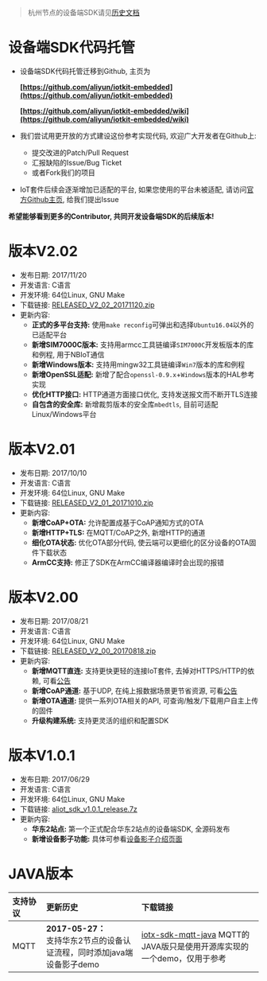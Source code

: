 > 杭州节点的设备端SDK请见[历史文档](~~58809~~)

# 设备端SDK代码托管
- 设备端SDK代码托管迁移到Github, 主页为

    **[https://github.com/aliyun/iotkit-embedded](https://github.com/aliyun/iotkit-embedded)**

    **[https://github.com/aliyun/iotkit-embedded/wiki](https://github.com/aliyun/iotkit-embedded/wiki)**

- 我们尝试用更开放的方式建设这份参考实现代码, 欢迎广大开发者在Github上:
    - 提交改进的Patch/Pull Request
    - 汇报缺陷的Issue/Bug Ticket
    - 或者Fork我们的项目

- IoT套件后续会逐渐增加已适配的平台, 如果您使用的平台未被适配, 请访问[官方Github主页](https://github.com/aliyun/iotkit-embedded/issues), 给我们提出Issue

**希望能够看到更多的Contributor, 共同开发设备端SDK的后续版本!**

# 版本V2.02

- 发布日期: 2017/11/20
- 开发语言: C语言
- 开发环境: 64位Linux, GNU Make
- 下载链接: [RELEASED_V2_02_20171120.zip](https://github.com/aliyun/iotkit-embedded/archive/RELEASED_V2_02_20171120.zip)
- 更新内容:
    - **正式的多平台支持:** 使用`make reconfig`可弹出和选择`Ubuntu16.04`以外的已适配平台
    - **新增SIM7000C版本:** 支持用armcc工具链编译`SIM7000C`开发板版本的库和例程, 用于NBIoT通信
    - **新增Windows版本:** 支持用mingw32工具链编译`Win7`版本的库和例程
    - **新增OpenSSL适配:** 新增了配合`openssl-0.9.x`+`Windows`版本的HAL参考实现
    - **优化HTTP接口:** HTTP通道方面接口优化, 支持发送报文而不断开TLS连接
    - **自包含的安全库:** 新增裁剪版本的安全库`mbedtls`, 目前可适配Linux/Windows平台

# 版本V2.01

- 发布日期: 2017/10/10
- 开发语言: C语言
- 开发环境: 64位Linux, GNU Make
- 下载链接: [RELEASED_V2_01_20171010.zip](https://github.com/aliyun/iotkit-embedded/archive/RELEASED_V2_01_20171010.zip)
- 更新内容:
    - **新增CoAP+OTA:** 允许配置成基于CoAP通知方式的OTA
    - **新增HTTP+TLS:** 在MQTT/CoAP之外, 新增HTTP的通道
    - **细化OTA状态:** 优化OTA部分代码, 使云端可以更细化的区分设备的OTA固件下载状态
    - **ArmCC支持:** 修正了SDK在ArmCC编译器编译时会出现的报错

# 版本V2.00

- 发布日期: 2017/08/21
- 开发语言: C语言
- 开发环境: 64位Linux, GNU Make
- 下载链接: [RELEASED_V2_00_20170818.zip](https://github.com/aliyun/iotkit-embedded/archive/RELEASED_V2_00_20170818.zip)
- 更新内容:
    - **新增MQTT直连:** 支持更快更轻的连接IoT套件, 去掉对HTTPS/HTTP的依赖, 可看[公告](https://help.aliyun.com/document_detail/57164.html?spm=5176.doc53930.6.638.LNVRIp)
    - **新增CoAP通道:** 基于UDP, 在纯上报数据场景更节省资源, 可看[公告](https://help.aliyun.com/document_detail/57566.html?spm=5176.doc57164.6.637.tXyBoU)
    - **新增OTA通道:** 提供一系列OTA相关的API, 可查询/触发/下载用户自主上传的固件
    - **升级构建系统:** 支持更灵活的组织和配置SDK


# 版本V1.0.1

- 发布日期: 2017/06/29
- 开发语言: C语言
- 开发环境: 64位Linux, GNU Make
- 下载链接: [aliot_sdk_v1.0.1_release.7z](http://aliyun-iot.oss-cn-hangzhou.aliyuncs.com/iot-sdk-c/aliot_sdk_v1.0.1_release.7z)
- 更新内容:
    - **华东2站点:** 第一个正式配合华东2站点的设备端SDK, 全源码发布
    - **新增设备影子功能:** 具体可参看[设备影子介绍页面](https://help.aliyun.com/document_detail/53930.html)

# JAVA版本

| 支持协议 | 更新历史 | 下载链接 |
|:-------|:-------|:-------|
| MQTT | **2017-05-27：**<br/>支持华东2节点的设备认证流程，同时添加java端设备影子demo|[iotx-sdk-mqtt-java](http://aliyun-iot.oss-cn-hangzhou.aliyuncs.com/iotx-sdk-java/iotx-sdk-mqtt-java-20170526.zip "iotx-sdk-mqtt-java") MQTT的JAVA版只是使用开源库实现的一个demo，仅用于参考|

